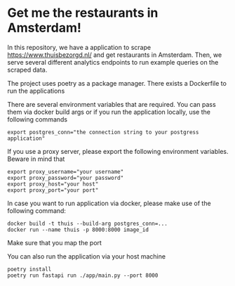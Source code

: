 # Get me the restaurants in Amsterdam!

In this repository, we have a application to scrape https://www.thuisbezorgd.nl/ and get restaurants in Amsterdam. Then, we serve several different analytics endpoints to run
example queries on the scraped data.

The project uses poetry as a package manager. There exists a Dockerfile to run the applications

There are several environment variables that are required. You can pass them via docker build args or if you run the application locally, use the following commands

```
export postgres_conn="the connection string to your postgress application"
```

If you use a proxy server, please export the following environment variables. Beware in mind that 
```
export proxy_username="your username"
export proxy_password="your password"
export proxy_host="your host"
export proxy_port="your port"
```

In case you want to run application via docker, please make use of the following command:
```
docker build -t thuis --build-arg postgres_conn=...
docker run --name thuis -p 8000:8000 image_id
```
Make sure that you map the port

You can also run the application via your host machine
```
poetry install
poetry run fastapi run ./app/main.py --port 8000
```
